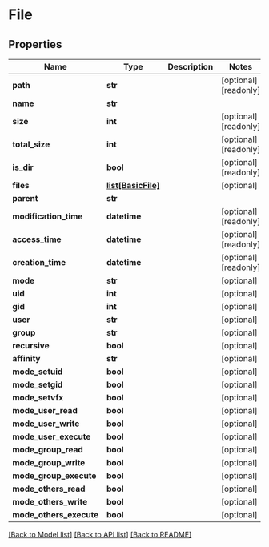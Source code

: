 # File

## Properties

Name | Type | Description | Notes
------------ | ------------- | ------------- | -------------
**path** | **str** |  | [optional] [readonly] 
**name** | **str** |  | 
**size** | **int** |  | [optional] [readonly] 
**total_size** | **int** |  | [optional] [readonly] 
**is_dir** | **bool** |  | [optional] [readonly] 
**files** | [**list[BasicFile]**](BasicFile.md) |  | [optional] 
**parent** | **str** |  | 
**modification_time** | **datetime** |  | [optional] [readonly] 
**access_time** | **datetime** |  | [optional] [readonly] 
**creation_time** | **datetime** |  | [optional] [readonly] 
**mode** | **str** |  | [optional] 
**uid** | **int** |  | [optional] 
**gid** | **int** |  | [optional] 
**user** | **str** |  | [optional] 
**group** | **str** |  | [optional] 
**recursive** | **bool** |  | [optional] 
**affinity** | **str** |  | [optional] 
**mode_setuid** | **bool** |  | [optional] 
**mode_setgid** | **bool** |  | [optional] 
**mode_setvfx** | **bool** |  | [optional] 
**mode_user_read** | **bool** |  | [optional] 
**mode_user_write** | **bool** |  | [optional] 
**mode_user_execute** | **bool** |  | [optional] 
**mode_group_read** | **bool** |  | [optional] 
**mode_group_write** | **bool** |  | [optional] 
**mode_group_execute** | **bool** |  | [optional] 
**mode_others_read** | **bool** |  | [optional] 
**mode_others_write** | **bool** |  | [optional] 
**mode_others_execute** | **bool** |  | [optional] 

[[Back to Model list]](../README.md#models) [[Back to API list]](../README.md#api-endpoints) [[Back to README]](../README.md)


